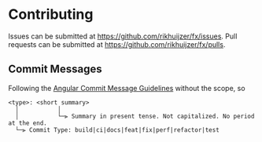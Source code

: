 # Contributing

Issues can be submitted at <https://github.com/rikhuijzer/fx/issues>.
Pull requests can be submitted at <https://github.com/rikhuijzer/fx/pulls>.

## Commit Messages

Following the [Angular Commit Message Guidelines](https://github.com/angular/angular/blob/20.0.0-next.8/contributing-docs/commit-message-guidelines.md) without the scope, so

```
<type>: <short summary>
  │           │
  │           └─⫸ Summary in present tense. Not capitalized. No period at the end.
  └─⫸ Commit Type: build|ci|docs|feat|fix|perf|refactor|test
```

